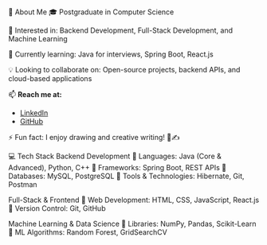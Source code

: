 

🚀 About Me
🎓 Postgraduate in Computer Science

👀 Interested in: Backend Development, Full-Stack Development, and Machine Learning

🌱 Currently learning: Java for interviews, Spring Boot, React.js

💡 Looking to collaborate on: Open-source projects, backend APIs, and cloud-based applications

📫 **Reach me at:**  
- [LinkedIn](https://www.linkedin.com/in/aliya-jabbar/)  
- [GitHub](https://github.com/AliyaJabbar) 

⚡ Fun fact: I enjoy drawing and creative writing! 🎨✍️ 

💻 Tech Stack
Backend Development
🔹 Languages: Java (Core & Advanced), Python, C++
🔹 Frameworks: Spring Boot, REST APIs
🔹 Databases: MySQL, PostgreSQL
🔹 Tools & Technologies: Hibernate, Git, Postman

Full-Stack & Frontend
🔹 Web Development: HTML, CSS, JavaScript, React.js
🔹 Version Control: Git, GitHub

Machine Learning & Data Science
🔹 Libraries: NumPy, Pandas, Scikit-Learn
🔹 ML Algorithms: Random Forest, GridSearchCV
